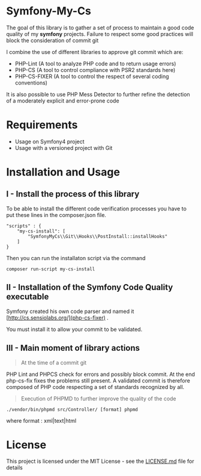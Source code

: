 # Symfony-My-Cs

The goal of this library is to gather a set of process to maintain a good code quality of my **symfony** projects. Failure to respect some good practices will block the consideration of commit git

I combine the use of different libraries to approve git commit which are:
- PHP-Lint (A tool to analyze PHP code and to return usage errors)
- PHP-CS (A tool to control compliance with PSR2 standards here)
- PHP-CS-FIXER (A tool to control the respect of several coding conventions)

It is also possible to use PHP Mess Detector to further refine the detection of a moderately explicit and error-prone code

# Requirements

 - Usage on Symfony4 project
 - Usage with a versioned project with Git

# Installation and Usage

## I - Install the process of this library

To be able to install the different code verification processes you have to put these lines in the composer.json file.

```
"scripts" : {
    "my-cs-install": [
        "SymfonyMyCs\\Git\\Hooks\\PostInstall::installHooks"
    ] 
}
```

Then you can run the installaton script via the command

``` 
composer run-script my-cs-install
```

## II - Installation of the Symfony Code Quality executable

Symfony created his own code parser and named it [http://cs.sensiolabs.org/](php-cs-fixer) .

You must install it to allow your commit to be validated.

## III - Main moment of library actions

>At the time of a commit git  

PHP Lint and PHPCS check for errors and possibly block commit. At the end php-cs-fix fixes the problems still present. A validated commit is therefore composed of PHP code respecting a set of standards recognized by all.

> Execution of PHPMD to further improve the quality of the code 
``` 
./vendor/bin/phpmd src/Controller/ [format] phpmd
```
where format : xml|text|html


# License

This project is licensed under the MIT License - see the [LICENSE.md](LICENSE.md) file for details